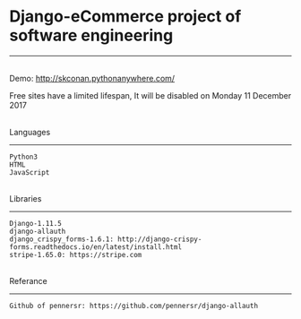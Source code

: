 # Django-eCommerce project of software engineering

*** 

<br />Demo: http://skconan.pythonanywhere.com/

Free sites have a limited lifespan, It will be disabled on Monday 11 December 2017 

<br />Languages
***
    Python3
    HTML
    JavaScript 
    
<br />Libraries
*** 
    Django-1.11.5
    django-allauth
    django_crispy_forms-1.6.1: http://django-crispy-forms.readthedocs.io/en/latest/install.html
    stripe-1.65.0: https://stripe.com
    
    
<br />Referance
***
    Github of pennersr: https://github.com/pennersr/django-allauth
